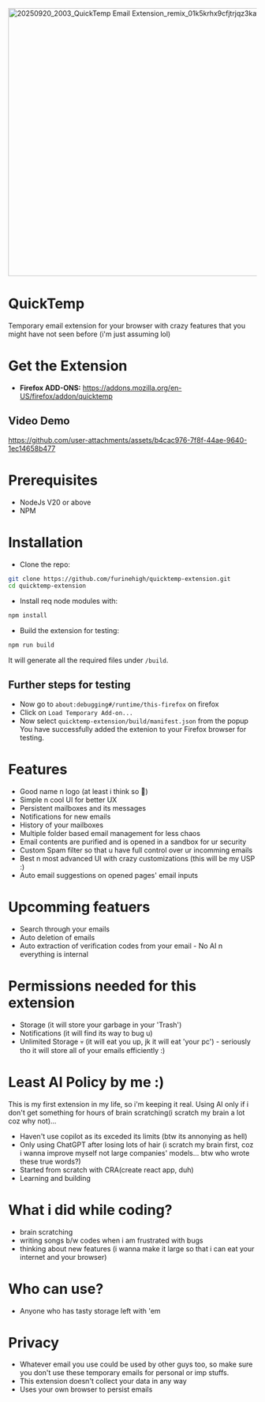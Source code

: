 <img width="1536" height="543" alt="20250920_2003_QuickTemp Email Extension_remix_01k5krhx9cfjtrjqz3kaf1dtea (1)" src="https://github.com/user-attachments/assets/963631ea-4616-4fbd-9f5d-09cb3370d498" />

# QuickTemp
Temporary email extension for your browser with crazy features that you might have not seen before (i'm just assuming lol)

# Get the Extension
- **Firefox ADD-ONS:** https://addons.mozilla.org/en-US/firefox/addon/quicktemp

## Video Demo


https://github.com/user-attachments/assets/b4cac976-7f8f-44ae-9640-1ec14658b477



# Prerequisites
- NodeJs V20 or above
- NPM

# Installation
- Clone the repo:
```bash
git clone https://github.com/furinehigh/quicktemp-extension.git
cd quicktemp-extension
```
- Install req node modules with:
```bash
npm install
```
- Build the extension for testing:
```bash
npm run build
```
It will generate all the required files under `/build`.

## Further steps for testing
- Now go to `about:debugging#/runtime/this-firefox` on firefox
- Click on `Load Temporary Add-on...` 
- Now select `quicktemp-extension/build/manifest.json` from the popup
You have successfully added the extenion to your Firefox browser for testing.

# Features
- Good name n logo (at least i think so 👀)
- Simple n cool UI for better UX
- Persistent mailboxes and its messages
- Notifications for new emails
- History of your mailboxes
- Multiple folder based email management for less chaos 
- Email contents are purified and is opened in a sandbox for ur security
- Custom Spam filter so that u have full control over ur incomming emails
- Best n most advanced UI with crazy customizations (this will be my USP :)
- Auto email suggestions on opened pages' email inputs

# Upcomming featuers
- Search through your emails
- Auto deletion of emails
- Auto extraction of verification codes from your email - No AI n everything is internal

# Permissions needed for this extension
- Storage (it will store your garbage in your 'Trash')
- Notifications (it will find its way to bug u)
- Unlimited Storage 💀 (it will eat you up, jk it will eat 'your pc') -  seriously tho it will store all of your emails efficiently  :)


# Least AI Policy by me :)
This is my first extension in my life, so i'm keeping it real. Using AI only if i don't get something for hours of brain scratching(i scratch my brain a lot coz why not)...
- Haven't use copilot as its exceded its limits (btw its annonying as hell)
- Only using ChatGPT after losing lots of hair (i scratch my brain first, coz i wanna improve myself not large companies' models... btw who wrote these true words?)
- Started from scratch with CRA(create react app, duh)
- Learning and building

# What i did while coding?
- brain scratching
- writing songs b/w codes when i am frustrated with bugs
- thinking about new features (i wanna make it large so that i can eat your internet and your browser)

# Who can use?
- Anyone who has tasty storage left with 'em

# Privacy
- Whatever email you use could be used by other guys too, so make sure you don't use these temporary emails for personal or imp stuffs.
- This extension doesn't collect your data in any way
- Uses your own browser to persist emails
